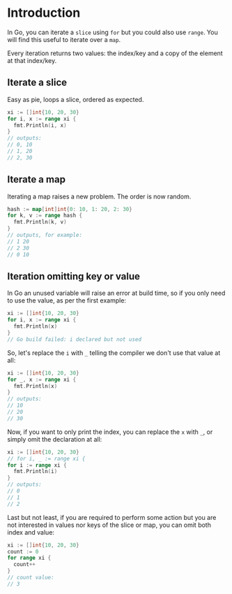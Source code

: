 # Introduction

In Go, you can iterate a `slice` using `for` but you could also use
`range`. You will find this useful to iterate over a `map`.

Every iteration returns two values: the index/key and a copy of the element at
that index/key.

## Iterate a slice

Easy as pie, loops a slice, ordered as expected.

```go
xi := []int{10, 20, 30}
for i, x := range xi {
  fmt.Println(i, x)
}
// outputs:
// 0, 10
// 1, 20
// 2, 30
```

## Iterate a map

Iterating a map raises a new problem. The order is now random.

```go
hash := map[int]int{0: 10, 1: 20, 2: 30}
for k, v := range hash {
  fmt.Println(k, v)
}
// outputs, for example:
// 1 20
// 2 30
// 0 10
```

## Iteration omitting key or value

In Go an unused variable will raise an error at build time, so if you only
need to use the value, as per the first example:

```go
xi := []int{10, 20, 30}
for i, x := range xi {
  fmt.Println(x)
}
// Go build failed: i declared but not used
```

So, let's replace the `i` with `_` telling the compiler we don't use that
value at all:

```go
xi := []int{10, 20, 30}
for _, x := range xi {
  fmt.Println(x)
}
// outputs:
// 10
// 20
// 30
```

Now, if you want to only print the index, you can replace the `x` with `_`,
or simply omit the declaration at all:


```go
xi := []int{10, 20, 30}
// for i, _ := range xi {
for i := range xi {
  fmt.Println(i)
}
// outputs:
// 0
// 1
// 2
```

Last but not least, if you are required to perform some action but you are not
interested in values nor keys of the slice or map, you can omit both index and
value:

```go
xi := []int{10, 20, 30}
count := 0
for range xi {
  count++
}
// count value:
// 3
```
